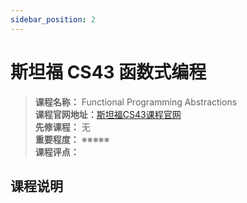 ```yaml
---
sidebar_position: 2
---
```


# 斯坦福 CS43 函数式编程



>**课程名称：** Functional Programming Abstractions     
**课程官网地址：**[斯坦福CS43课程官网](https://stanford-lambda.gitlab.io/)  
**先修课程：** 无  
**重要程度：** ※※※※※  
**课程评点：** 

## 课程说明




